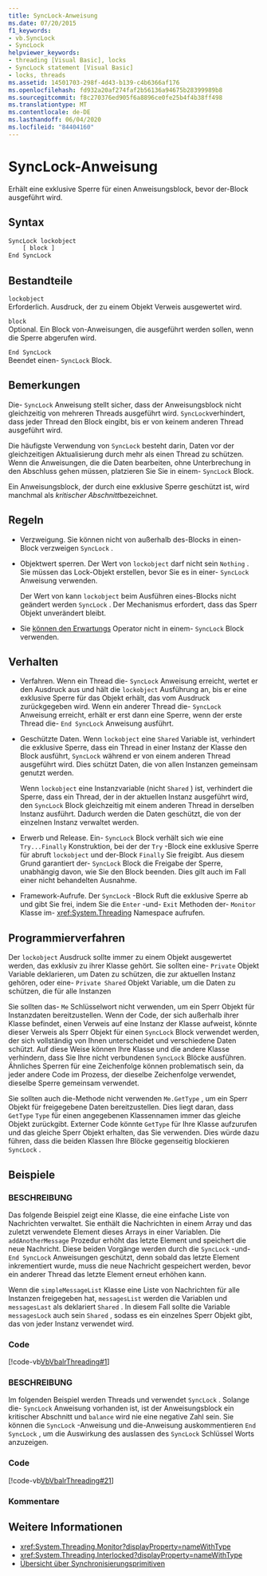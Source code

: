 ```yaml
---
title: SyncLock-Anweisung
ms.date: 07/20/2015
f1_keywords:
- vb.SyncLock
- SyncLock
helpviewer_keywords:
- threading [Visual Basic], locks
- SyncLock statement [Visual Basic]
- locks, threads
ms.assetid: 14501703-298f-4d43-b139-c4b6366af176
ms.openlocfilehash: fd932a20af274faf2b56136a94675b28399989b8
ms.sourcegitcommit: f8c270376ed905f6a8896ce0fe25b4f4b38ff498
ms.translationtype: MT
ms.contentlocale: de-DE
ms.lasthandoff: 06/04/2020
ms.locfileid: "84404160"
---
```

# <a name="synclock-statement"></a>SyncLock-Anweisung
Erhält eine exklusive Sperre für einen Anweisungsblock, bevor der-Block ausgeführt wird.  
  
## <a name="syntax"></a>Syntax  
  
```vb  
SyncLock lockobject  
    [ block ]  
End SyncLock  
```  
  
## <a name="parts"></a>Bestandteile  
 `lockobject`  
 Erforderlich. Ausdruck, der zu einem Objekt Verweis ausgewertet wird.  
  
 `block`  
 Optional. Ein Block von-Anweisungen, die ausgeführt werden sollen, wenn die Sperre abgerufen wird.  
  
 `End SyncLock`  
 Beendet einen- `SyncLock` Block.  
  
## <a name="remarks"></a>Bemerkungen  
 Die- `SyncLock` Anweisung stellt sicher, dass der Anweisungsblock nicht gleichzeitig von mehreren Threads ausgeführt wird. `SyncLock`verhindert, dass jeder Thread den Block eingibt, bis er von keinem anderen Thread ausgeführt wird.  
  
 Die häufigste Verwendung von `SyncLock` besteht darin, Daten vor der gleichzeitigen Aktualisierung durch mehr als einen Thread zu schützen. Wenn die Anweisungen, die die Daten bearbeiten, ohne Unterbrechung in den Abschluss gehen müssen, platzieren Sie Sie in einem- `SyncLock` Block.  
  
 Ein Anweisungsblock, der durch eine exklusive Sperre geschützt ist, wird manchmal als *kritischer Abschnitt*bezeichnet.  
  
## <a name="rules"></a>Regeln  
  
- Verzweigung. Sie können nicht von außerhalb des-Blocks in einen-Block verzweigen `SyncLock` .  
  
- Objektwert sperren. Der Wert von `lockobject` darf nicht sein `Nothing` . Sie müssen das Lock-Objekt erstellen, bevor Sie es in einer- `SyncLock` Anweisung verwenden.  
  
     Der Wert von kann `lockobject` beim Ausführen eines-Blocks nicht geändert werden `SyncLock` . Der Mechanismus erfordert, dass das Sperr Objekt unverändert bleibt.  
  
- Sie [können den Erwartungs](../operators/await-operator.md) Operator nicht in einem- `SyncLock` Block verwenden.  
  
## <a name="behavior"></a>Verhalten  
  
- Verfahren. Wenn ein Thread die- `SyncLock` Anweisung erreicht, wertet er den Ausdruck aus und hält die `lockobject` Ausführung an, bis er eine exklusive Sperre für das Objekt erhält, das vom Ausdruck zurückgegeben wird. Wenn ein anderer Thread die- `SyncLock` Anweisung erreicht, erhält er erst dann eine Sperre, wenn der erste Thread die- `End SyncLock` Anweisung ausführt.  
  
- Geschützte Daten. Wenn `lockobject` eine `Shared` Variable ist, verhindert die exklusive Sperre, dass ein Thread in einer Instanz der Klasse den Block ausführt, `SyncLock` während er von einem anderen Thread ausgeführt wird. Dies schützt Daten, die von allen Instanzen gemeinsam genutzt werden.  
  
     Wenn `lockobject` eine Instanzvariable (nicht `Shared` ) ist, verhindert die Sperre, dass ein Thread, der in der aktuellen Instanz ausgeführt wird, den `SyncLock` Block gleichzeitig mit einem anderen Thread in derselben Instanz ausführt. Dadurch werden die Daten geschützt, die von der einzelnen Instanz verwaltet werden.  
  
- Erwerb und Release. Ein- `SyncLock` Block verhält sich wie eine `Try...Finally` Konstruktion, bei der der `Try` -Block eine exklusive Sperre für abruft `lockobject` und der-Block `Finally` Sie freigibt. Aus diesem Grund garantiert der- `SyncLock` Block die Freigabe der Sperre, unabhängig davon, wie Sie den Block beenden. Dies gilt auch im Fall einer nicht behandelten Ausnahme.  
  
- Framework-Aufrufe. Der `SyncLock` -Block Ruft die exklusive Sperre ab und gibt Sie frei, indem Sie die `Enter` -und- `Exit` Methoden der- `Monitor` Klasse im- <xref:System.Threading> Namespace aufrufen.  
  
## <a name="programming-practices"></a>Programmierverfahren  
 Der `lockobject` Ausdruck sollte immer zu einem Objekt ausgewertet werden, das exklusiv zu ihrer Klasse gehört. Sie sollten eine- `Private` Objekt Variable deklarieren, um Daten zu schützen, die zur aktuellen Instanz gehören, oder eine- `Private Shared` Objekt Variable, um die Daten zu schützen, die für alle Instanzen  
  
 Sie sollten das- `Me` Schlüsselwort nicht verwenden, um ein Sperr Objekt für Instanzdaten bereitzustellen. Wenn der Code, der sich außerhalb ihrer Klasse befindet, einen Verweis auf eine Instanz der Klasse aufweist, könnte dieser Verweis als Sperr Objekt für einen `SyncLock` Block verwendet werden, der sich vollständig von Ihnen unterscheidet und verschiedene Daten schützt. Auf diese Weise können Ihre Klasse und die andere Klasse verhindern, dass Sie Ihre nicht verbundenen `SyncLock` Blöcke ausführen. Ähnliches Sperren für eine Zeichenfolge können problematisch sein, da jeder andere Code im Prozess, der dieselbe Zeichenfolge verwendet, dieselbe Sperre gemeinsam verwendet.  
  
 Sie sollten auch die-Methode nicht verwenden `Me.GetType` , um ein Sperr Objekt für freigegebene Daten bereitzustellen. Dies liegt daran, dass `GetType` `Type` für einen angegebenen Klassennamen immer das gleiche Objekt zurückgibt. Externer Code könnte `GetType` für Ihre Klasse aufzurufen und das gleiche Sperr Objekt erhalten, das Sie verwenden. Dies würde dazu führen, dass die beiden Klassen Ihre Blöcke gegenseitig blockieren `SyncLock` .  
  
## <a name="examples"></a>Beispiele  
  
### <a name="description"></a>BESCHREIBUNG  
 Das folgende Beispiel zeigt eine Klasse, die eine einfache Liste von Nachrichten verwaltet. Sie enthält die Nachrichten in einem Array und das zuletzt verwendete Element dieses Arrays in einer Variablen. Die `addAnotherMessage` Prozedur erhöht das letzte Element und speichert die neue Nachricht. Diese beiden Vorgänge werden durch die `SyncLock` -und- `End SyncLock` Anweisungen geschützt, denn sobald das letzte Element inkrementiert wurde, muss die neue Nachricht gespeichert werden, bevor ein anderer Thread das letzte Element erneut erhöhen kann.  
  
 Wenn die `simpleMessageList` Klasse eine Liste von Nachrichten für alle Instanzen freigegeben hat, `messagesList` werden die Variablen und `messagesLast` als deklariert `Shared` . In diesem Fall sollte die Variable `messagesLock` auch sein `Shared` , sodass es ein einzelnes Sperr Objekt gibt, das von jeder Instanz verwendet wird.  
  
### <a name="code"></a>Code  
 [!code-vb[VbVbalrThreading#1](~/samples/snippets/visualbasic/VS_Snippets_VBCSharp/VbVbalrThreading/VB/Class1.vb#1)]  
  
### <a name="description"></a>BESCHREIBUNG  
 Im folgenden Beispiel werden Threads und verwendet `SyncLock` . Solange die- `SyncLock` Anweisung vorhanden ist, ist der Anweisungsblock ein kritischer Abschnitt und `balance` wird nie eine negative Zahl sein. Sie können die `SyncLock` -Anweisung und die-Anweisung auskommentieren `End SyncLock` , um die Auswirkung des auslassen des `SyncLock` Schlüssel Worts anzuzeigen.  
  
### <a name="code"></a>Code  
 [!code-vb[VbVbalrThreading#21](~/samples/snippets/visualbasic/VS_Snippets_VBCSharp/VbVbalrThreading/VB/class2.vb#21)]  
  
### <a name="comments"></a>Kommentare  
  
## <a name="see-also"></a>Weitere Informationen

- <xref:System.Threading.Monitor?displayProperty=nameWithType>
- <xref:System.Threading.Interlocked?displayProperty=nameWithType>
- [Übersicht über Synchronisierungsprimitiven](../../../standard/threading/overview-of-synchronization-primitives.md)

